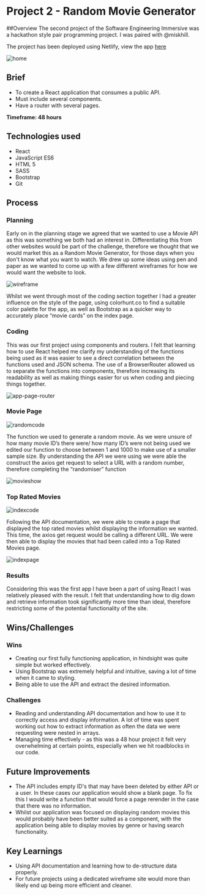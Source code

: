 # Project 2 - Random Movie Generator
##Overview
The second project of the Software Engineering Immersive was a hackathon style pair programming project. I was paired with @miskhill.

The project has been deployed using Netlify, view the app <a href="https://movieproject2.netlify.app/" target="_blank">here</a>

![home](./src/styles/images/p2-home.png)

## Brief

- To create a React application that consumes a public API.
- Must include several components.
- Have a router with several pages.

**Timeframe: 48 hours**

## Technologies used

 - React
 - JavaScript ES6
 - HTML 5
 - SASS
 - Bootstrap
 - Git

## Process
### Planning
Early on in the planning stage we agreed that we wanted to use a Movie API as this was something we both had an interest in. Differentiating this from other websites would be part of the challenge, therefore we thought that we would market this as a Random Movie Generator, for those days when you don't know what you want to watch.
We drew up some ideas using pen and paper as we wanted to come up with a few different wireframes for how we would want the website to look.

![wireframe](./src/styles/images/p2-wireframe.jpeg)

Whilst we went through most of the coding section together I had a greater influence on the style of the page, using colorhunt.co to find a suitable color palette for the app, as well as Bootstrap as a quicker way to accurately place “movie cards” on the index page.


### Coding

This was our first project using components and routers. I felt that learning how to use React helped me clarify my understanding of the functions being used as it was easier to see a direct correlation between the functions used and JSON schema. The use of a BrowserRouter allowed us to separate the functions into components, therefore increasing its readability as well as making things easier for us when coding and piecing things together.

![app-page-router](./src/styles/images/p2-app-page-router.png)


### Movie Page

![randomcode](./src/styles/images/p2-randomcode.png)

The function we used to generate a random movie. As we were unsure of how many movie ID’s there were/ how many ID’s were not being used we edited our function to choose between 1 and 1000 to make use of a smaller sample size.
By understanding the API we were using we were able the construct the axios get request to select a URL with a random number, therefore completing the “randomiser” function

![movieshow](./src/styles/images/p2-movieshow.png)

### Top Rated Movies
![indexcode](./src/styles/images/p2-indexcode.png)


Following the API documentation, we were able to create a page that displayed the top rated movies whilst displaying the information we wanted. This time, the axios get request would be calling a different URL. We were then able to display the movies that had been called into a Top Rated Movies page.

![indexpage](./src/styles/images/p2-indexpage.png)


### Results
Considering this was the first app I have been a part of using React I was relatively pleased with the result. I felt that understanding how to dig down and retrieve information took significantly more time than ideal, therefore restricting some of the potential functionality of the site.

## Wins/Challenges
### Wins
- Creating our first fully functioning application, in hindsight was quite simple but worked effectively.
-  Using Bootstrap was extremely helpful and intuitive, saving a lot of time when it came to styling.
- Being able to use the API and extract the desired information.

### Challenges
- Reading and understanding API documentation and how to use it to correctly access and display information. A lot of time was spent working out how to extract information as often the data we were requesting were nested in arrays.
- Managing time effectively - as this was a 48 hour project it felt very overwhelming at certain points, especially when we hit roadblocks in our code.

## Future Improvements
- The API includes empty ID's that may have been deleted by either API or a user. In these cases our application would show a blank page. To fix this I would write a function that would force a page rerender in the case that there was no information.
- Whilst our application was focused on displaying random movies this would probably have been better suited as a component, with the application being able to display movies by genre or having search functionality.


## Key Learnings
- Using API documentation and learning how to de-structure data properly.
- For future projects using a dedicated wireframe site would more than likely end up being more efficient and cleaner.

